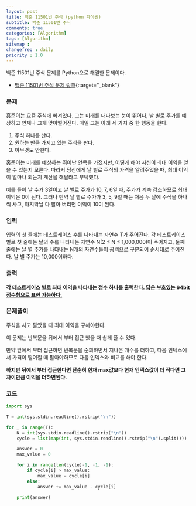 ```yaml
---
layout: post
title: 백준 11501번 주식 (python 파이썬)
subtitle: 백준 11501번 주식
comments: true
categories: [Algorithm]
tags: [Algorithm]
sitemap :
changefreq : daily
priority : 1.0
---
```

백준 11501번 주식 문제를 Python으로 해결한 문제이다.  

* [백준 11501번 주식 문제 링크](https://www.acmicpc.net/problem/11501){:target="_blank"}


### 문제 
홍준이는 요즘 주식에 빠져있다. 그는 미래를 내다보는 눈이 뛰어나, 날 별로 주가를 예상하고 언제나 그게 맞아떨어진다. 매일 그는 아래 세 가지 중 한 행동을 한다.

1. 주식 하나를 산다.
2. 원하는 만큼 가지고 있는 주식을 판다.
3. 아무것도 안한다.

홍준이는 미래를 예상하는 뛰어난 안목을 가졌지만, 어떻게 해야 자신이 최대 이익을 얻을 수 있는지 모른다. 따라서 당신에게 날 별로 주식의 가격을 알려주었을 때, 최대 이익이 얼마나 되는지 계산을 해달라고 부탁했다.

예를 들어 날 수가 3일이고 날 별로 주가가 10, 7, 6일 때, 주가가 계속 감소하므로 최대 이익은 0이 된다. 그러나 만약 날 별로 주가가 3, 5, 9일 때는 처음 두 날에 주식을 하나씩 사고, 마지막날 다 팔아 버리면 이익이 10이 된다.


### 입력
입력의 첫 줄에는 테스트케이스 수를 나타내는 자연수 T가 주어진다. 각 테스트케이스 별로 첫 줄에는 날의 수를 나타내는 자연수 N(2 ≤ N ≤ 1,000,000)이 주어지고, 둘째 줄에는 날 별 주가를 나타내는 N개의 자연수들이 공백으로 구분되어 순서대로 주어진다. 날 별 주가는 10,000이하다.


### 출력
**<u>각 테스트케이스 별로 최대 이익을 나타내는 정수 하나를 출력한다. 답은 부호있는 64bit 정수형으로 표현 가능하다.</u>**


### 문제풀이
주식을 사고 팔았을 때 최대 이익을 구해야한다.

이 문제는 반복문을 뒤에서 부터 접근 했을 때 쉽게 풀 수 있다.

만약 앞에서 부터 접근하면 반복문을 순회하면서 지나온 개수를 더하고, 다음 인덱스에서 가격이 떨어질 때 팔아야하므로 다음 인덱스와 비교를 해야 한다.

**하지만 뒤에서 부터 접근한다면 단순히 현재 max값보다 현재 인덱스값이 더 작다면 그 차이만큼 이익을 더하면된다.**


### 코드
```python
import sys

T = int(sys.stdin.readline().rstrip("\n"))

for _ in range(T):
    N = int(sys.stdin.readline().rstrip("\n"))
    cycle = list(map(int, sys.stdin.readline().rstrip("\n").split()))

    answer = 0
    max_value = 0

    for i in range(len(cycle)-1, -1, -1):
        if cycle[i] > max_value:
            max_value = cycle[i]
        else:
            answer += max_value - cycle[i]

    print(answer)
```